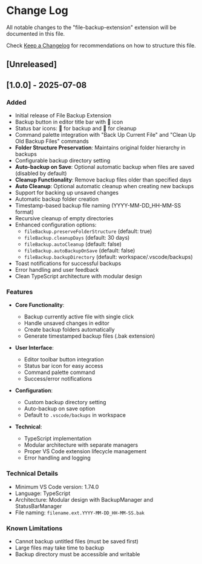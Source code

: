 # Change Log

All notable changes to the "file-backup-extension" extension will be documented in this file.

Check [Keep a Changelog](http://keepachangelog.com/) for recommendations on how to structure this file.

## [Unreleased]

## [1.0.0] - 2025-07-08

### Added

- Initial release of File Backup Extension
- Backup button in editor title bar with 💾 icon
- Status bar icons: 💾 for backup and 🧹 for cleanup
- Command palette integration with "Back Up Current File" and "Clean Up Old Backup Files" commands
- **Folder Structure Preservation**: Maintains original folder hierarchy in backups
- Configurable backup directory setting
- **Auto-backup on Save**: Optional automatic backup when files are saved (disabled by default)
- **Cleanup Functionality**: Remove backup files older than specified days
- **Auto Cleanup**: Optional automatic cleanup when creating new backups
- Support for backing up unsaved changes
- Automatic backup folder creation
- Timestamp-based backup file naming (YYYY-MM-DD_HH-MM-SS format)
- Recursive cleanup of empty directories
- Enhanced configuration options:
  - `fileBackup.preserveFolderStructure` (default: true)
  - `fileBackup.cleanupDays` (default: 30 days)
  - `fileBackup.autoCleanup` (default: false)
  - `fileBackup.autoBackupOnSave` (default: false)
  - `fileBackup.backupDirectory` (default: workspace/.vscode/backups)
- Toast notifications for successful backups
- Error handling and user feedback
- Clean TypeScript architecture with modular design

### Features

- **Core Functionality**:

  - Backup currently active file with single click
  - Handle unsaved changes in editor
  - Create backup folders automatically
  - Generate timestamped backup files (.bak extension)

- **User Interface**:

  - Editor toolbar button integration
  - Status bar icon for easy access
  - Command palette command
  - Success/error notifications

- **Configuration**:

  - Custom backup directory setting
  - Auto-backup on save option
  - Default to `.vscode/backups` in workspace

- **Technical**:
  - TypeScript implementation
  - Modular architecture with separate managers
  - Proper VS Code extension lifecycle management
  - Error handling and logging

### Technical Details

- Minimum VS Code version: 1.74.0
- Language: TypeScript
- Architecture: Modular design with BackupManager and StatusBarManager
- File naming: `filename.ext.YYYY-MM-DD_HH-MM-SS.bak`

### Known Limitations

- Cannot backup untitled files (must be saved first)
- Large files may take time to backup
- Backup directory must be accessible and writable
